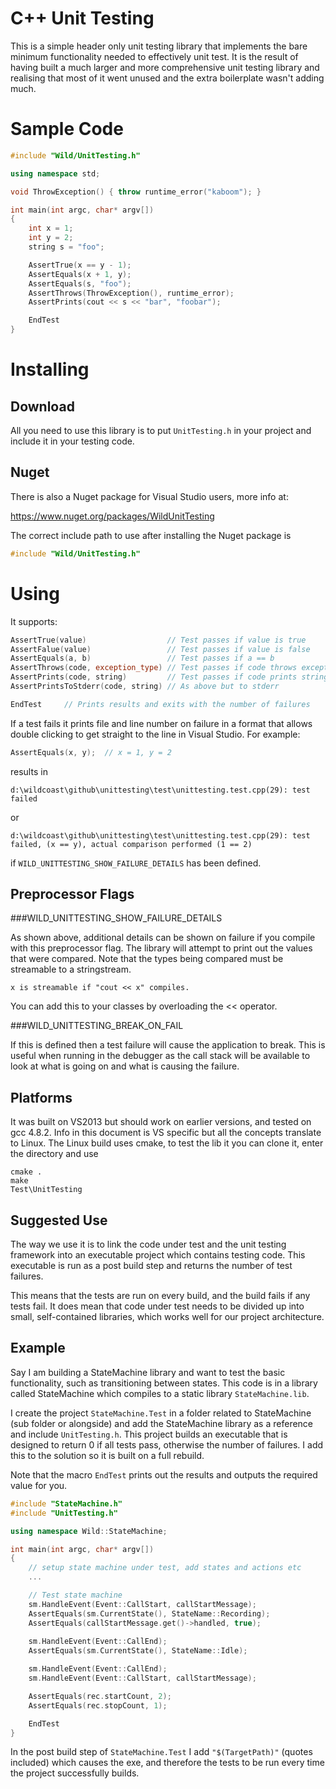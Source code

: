 # C++ Unit Testing

This is a simple header only unit testing library that implements the bare minimum functionality needed to effectively unit test. It is the result of having built a much larger and more comprehensive unit testing library and realising that most of it went unused and the extra boilerplate wasn't adding much.

# Sample Code

```C++
#include "Wild/UnitTesting.h"

using namespace std;

void ThrowException() { throw runtime_error("kaboom"); }

int main(int argc, char* argv[])
{
	int x = 1;
	int y = 2;
	string s = "foo";

	AssertTrue(x == y - 1);
	AssertEquals(x + 1, y);
	AssertEquals(s, "foo");
	AssertThrows(ThrowException(), runtime_error);
	AssertPrints(cout << s << "bar", "foobar");

	EndTest
}

```

# Installing

## Download

All you need to use this library is to put ```UnitTesting.h``` in your project and include it in your testing code.

## Nuget

There is also a Nuget package for Visual Studio users, more info at:

https://www.nuget.org/packages/WildUnitTesting

The correct include path to use after installing the Nuget package is

```C++
#include "Wild/UnitTesting.h"
```

# Using

It supports:

```C++
AssertTrue(value)                  // Test passes if value is true
AssertFalue(value)                 // Test passes if value is false
AssertEquals(a, b)                 // Test passes if a == b
AssertThrows(code, exception_type) // Test passes if code throws exception_type
AssertPrints(code, string)         // Test passes if code prints string
AssertPrintsToStderr(code, string) // As above but to stderr

EndTest  	// Prints results and exits with the number of failures
```

If a test fails it prints file and line number on failure in a format that allows double clicking to get straight to the line in Visual Studio. For example:

```C++
AssertEquals(x, y);  // x = 1, y = 2
```
results in
```
d:\wildcoast\github\unittesting\test\unittesting.test.cpp(29): test failed
```
or
```
d:\wildcoast\github\unittesting\test\unittesting.test.cpp(29): test failed, (x == y), actual comparison performed (1 == 2)
```
if ```WILD_UNITTESTING_SHOW_FAILURE_DETAILS``` has been defined.


## Preprocessor Flags

###WILD_UNITTESTING_SHOW_FAILURE_DETAILS

As shown above, additional details can be shown on failure if you compile with this preprocessor flag. The library will attempt to print out the values that were compared. Note that the types being compared must be streamable to a stringstream.

```x is streamable if "cout << x" compiles.```

You can add this to your classes by overloading the << operator.

###WILD_UNITTESTING_BREAK_ON_FAIL

If this is defined then a test failure will cause the application to break. This is useful when running in the debugger as the call stack will be available to look at what is going on and what is causing the failure.

## Platforms

It was built on VS2013 but should work on earlier versions, and tested on gcc 4.8.2. Info in this document is VS specific but all the concepts translate to Linux. The Linux build uses cmake, to test the lib it you can clone it, enter the directory and use

```
cmake .
make
Test\UnitTesting
```

## Suggested Use

The way we use it is to link the code under test and the unit testing framework into an executable project which contains testing code. This executable is run as a post build step and returns the number of test failures. 

This means that the tests are run on every build, and the build fails if any tests fail. It does mean that code under test needs to be divided up into small, self-contained libraries, which works well for our project architecture.

## Example

Say I am building a StateMachine library and want to test the basic functionality, such as transitioning between states. This code is in a library called StateMachine which compiles to a static library ```StateMachine.lib```.

I create the project ```StateMachine.Test``` in a folder related to StateMachine (sub folder or alongside) and add the StateMachine library as a reference and include ```UnitTesting.h```. This project builds an executable that is designed to return 0 if all tests pass, otherwise the number of failures. I add this to the solution so it is built on a full rebuild.

Note that the macro ```EndTest``` prints out the results and outputs the required value for you.

```C++
#include "StateMachine.h"
#include "UnitTesting.h"

using namespace Wild::StateMachine;

int main(int argc, char* argv[])
{
	// setup state machine under test, add states and actions etc
	...

	// Test state machine
	sm.HandleEvent(Event::CallStart, callStartMessage);
	AssertEquals(sm.CurrentState(), StateName::Recording);
	AssertEquals(callStartMessage.get()->handled, true);
	
	sm.HandleEvent(Event::CallEnd);
	AssertEquals(sm.CurrentState(), StateName::Idle);

	sm.HandleEvent(Event::CallEnd);
	sm.HandleEvent(Event::CallStart, callStartMessage);

	AssertEquals(rec.startCount, 2);
	AssertEquals(rec.stopCount, 1);

	EndTest
}
```

In the post build step of ```StateMachine.Test``` I add ```"$(TargetPath)"``` (quotes included) which causes the exe, and therefore the tests to be run every time the project successfully builds.
